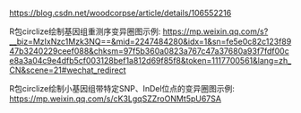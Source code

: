 https://blog.csdn.net/woodcorpse/article/details/106552216

R包circlize绘制基因组重测序变异圈图示例: https://mp.weixin.qq.com/s?__biz=MzIxNzc1Mzk3NQ==&mid=2247484280&idx=1&sn=fe5e0c82c123f8947b3240229ceef088&chksm=97f5b360a0823a767c47a37680a93f7fdf00ce8a3a04c9e4dfb5cf003128bef1a812d69f85f8&token=1117700561&lang=zh_CN&scene=21#wechat_redirect

R包circlize绘制小基因组带特定SNP、InDel位点的变异圈图示例: https://mp.weixin.qq.com/s/cK3LgqSZZroONMt5pU67SA